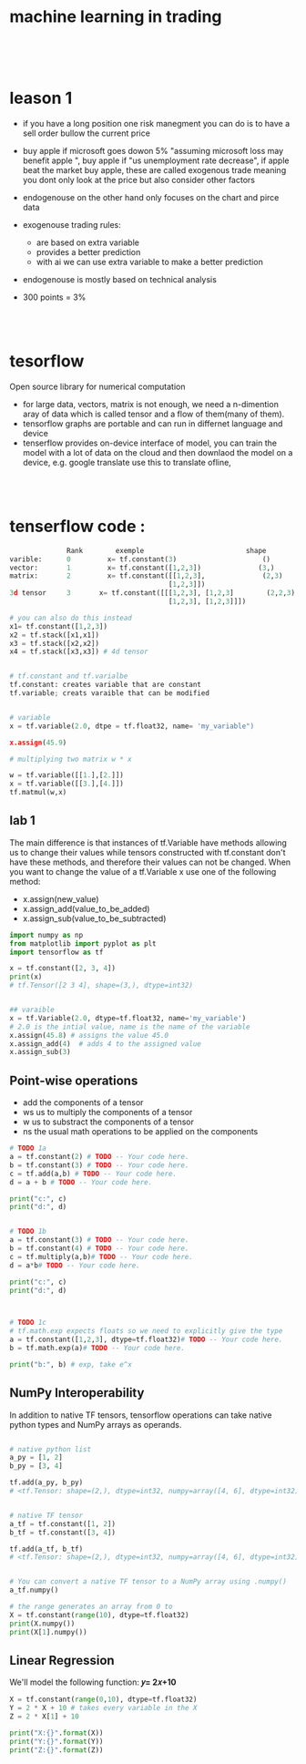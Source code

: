 # machine learning in trading 

<br>
<br>
<br>


# leason 1 
* if you have a long position one risk manegment you can do is to have a sell order bullow the current price 
* buy apple if microsoft goes dowon 5% "assuming microsoft loss may benefit apple ", buy apple if "us unemployment rate decrease", if apple beat the market buy apple, these are called exogenous trade meaning you dont only look at the price but also consider other factors 
* endogenouse on the other hand only focuses on the chart and pirce data 
* exogenouse trading rules: 
  
  * are based on extra variable 
  * provides a better prediction 
  * with ai we can use extra variable to make a better prediction
* endogenouse is mostly based on technical analysis 
* 300 points = 3% 

<br>
<br>


# tesorflow 
Open source library for numerical computation

* for large data, vectors, matrix is not enough, we need a n-dimention aray of data which is called tensor and a flow of them(many of them). 
* tensorflow graphs are portable and can run in differnet language and device 
* tenserflow provides on-device interface of model, you can train the model with a lot of data on the cloud and then downlaod the model on a device, e.g. google translate use this to translate ofline, 


<br>
<br>

# tenserflow code : 
```python
              Rank        exemple                         shape 
varible:      0         x= tf.constant(3)                     ()
vector:       1         x= tf.constant([1,2,3])              (3,)
matrix:       2         x= tf.constant([[1,2,3],              (2,3)
                                       [1,2,3]])               
3d tensor     3       x= tf.constant([[[1,2,3], [1,2,3]        (2,2,3)
                                       [1,2,3], [1,2,3]]])    

# you can also do this instead 
x1= tf.constant([1,2,3]) 
x2 = tf.stack([x1,x1])
x3 = tf.stack([x2,x2])
x4 = tf.stack([x3,x3]) # 4d tensor 


# tf.constant and tf.varialbe 
tf.constant: creates variable that are constant 
tf.variable; creats varaible that can be modified   


# variable 
x = tf.variable(2.0, dtpe = tf.float32, name= 'my_variable")

x.assign(45.9)

# multiplying two matrix w * x

w = tf.variable([[1.],[2.]])
x = tf.variable([[3.],[4.]])
tf.matmul(w,x)

```


## lab 1
The main difference is that instances of tf.Variable have methods allowing us to change their values while tensors constructed with tf.constant don't have these methods, and therefore their values can not be changed. When you want to change the value of a tf.Variable x use one of the following method:
* x.assign(new_value)
* x.assign_add(value_to_be_added)
* x.assign_sub(value_to_be_subtracted) 
```python 
import numpy as np
from matplotlib import pyplot as plt
import tensorflow as tf

x = tf.constant([2, 3, 4])
print(x)
# tf.Tensor([2 3 4], shape=(3,), dtype=int32)


## varaible 
x = tf.Variable(2.0, dtype=tf.float32, name='my_variable') 
# 2.0 is the intial value, name is the name of the variable 
x.assign(45.8) # assigns the value 45.0 
x.assign_add(4)  # adds 4 to the assigned value 
x.assign_sub(3) 

```

## Point-wise operations 
*  add the components of a tensor
* ws us to multiply the components of a tensor
* w us to substract the components of a tensor
* ns the usual math operations to be applied on the components  
  
```python 
# TODO 1a
a = tf.constant(2) # TODO -- Your code here.
b = tf.constant(3) # TODO -- Your code here.
c = tf.add(a,b) # TODO -- Your code here.
d = a + b # TODO -- Your code here.

print("c:", c)
print("d:", d)


# TODO 1b
a = tf.constant(3) # TODO -- Your code here.
b = tf.constant(4) # TODO -- Your code here.
c = tf.multiply(a,b)# TODO -- Your code here.
d = a*b# TODO -- Your code here.

print("c:", c)
print("d:", d)



# TODO 1c
# tf.math.exp expects floats so we need to explicitly give the type
a = tf.constant([1,2,3], dtype=tf.float32)# TODO -- Your code here.
b = tf.math.exp(a)# TODO -- Your code here.

print("b:", b) # exp, take e^x 

```

## NumPy Interoperability
In addition to native TF tensors, tensorflow operations can take native python types and NumPy arrays as operands.
```python

# native python list
a_py = [1, 2] 
b_py = [3, 4] 

tf.add(a_py, b_py)
# <tf.Tensor: shape=(2,), dtype=int32, numpy=array([4, 6], dtype=int32)>


# native TF tensor
a_tf = tf.constant([1, 2])
b_tf = tf.constant([3, 4])

tf.add(a_tf, b_tf)
# <tf.Tensor: shape=(2,), dtype=int32, numpy=array([4, 6], dtype=int32)>


# You can convert a native TF tensor to a NumPy array using .numpy()
a_tf.numpy()

# the range generates an array from 0 to 
X = tf.constant(range(10), dtype=tf.float32)
print(X.numpy())
print(X[1].numpy())
```
## Linear Regression
We'll model the following function:  **𝑦= 2𝑥+10**

```python 
X = tf.constant(range(0,10), dtype=tf.float32)
Y = 2 * X + 10 # takes every variable in the X 
Z = 2 * X[1] + 10

print("X:{}".format(X))
print("Y:{}".format(Y))
print("Z:{}".format(Z))


```
 
